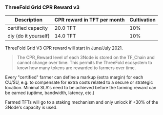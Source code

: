 ### ThreeFold Grid CPR Reward v3

| Description          | CPR reward in TFT per month | Cultivation  |
| -------------------- | --------------------------- | ------------ |
| certified capacity   | 20.0 TFT                    | 10%          |
| diy (do it yourself) | 14.0 TFT                    | 10%          |

ThreeFold Grid V3 CPR reward will start in June/July 2021.

> The CPR_Reward level of each 3Node is stored on the TF_Chain and cannot change over time. This permits the ThreeFold ecosystem to know how many tokens are rewarded to farmers over time. <BR>

Every "certified" farmer can define a markup (extra margin) for each CU/SU, e.g. to compensate for extra costs related to a secure or strategic location. Minimal SLA's need to be achieved before the farming reward can be earned (uptime, bandwidth, latency, etc.)

Farmed TFTs will go to a staking mechanism and only unlock if +30% of the 3Node's capacity is used.